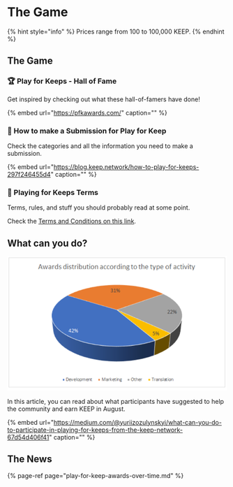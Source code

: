 # The Game

{% hint style="info" %}
Prices range from 100 to 100,000 KEEP.
{% endhint %}

## The Game

### 🏆 Play for Keeps - Hall of Fame

Get inspired by checking out what these hall-of-famers have done!

{% embed url="https://pfkawards.com/" caption="" %}

### 💸 How to make a Submission for Play for Keep

Check the categories and all the information you need to make a submission.

{% embed url="https://blog.keep.network/how-to-play-for-keeps-297f246455d4" caption="" %}

### 📄 Playing for Keeps Terms

Terms, rules, and stuff you should probably read at some point.

Check the [Terms and Conditions on this link](https://keep.network/playing-for-keeps-terms/).

## What can you do?

![Awards distribution in August](../.gitbook/assets/image%20%2810%29.png)

In this article, you can read about what participants have suggested to help the community and earn KEEP in August.

{% embed url="https://medium.com/@yuriizozulynskyi/what-can-you-do-to-participate-in-playing-for-keeps-from-the-keep-network-67d54d406f41" caption="" %}

## The News

{% page-ref page="play-for-keep-awards-over-time.md" %}

